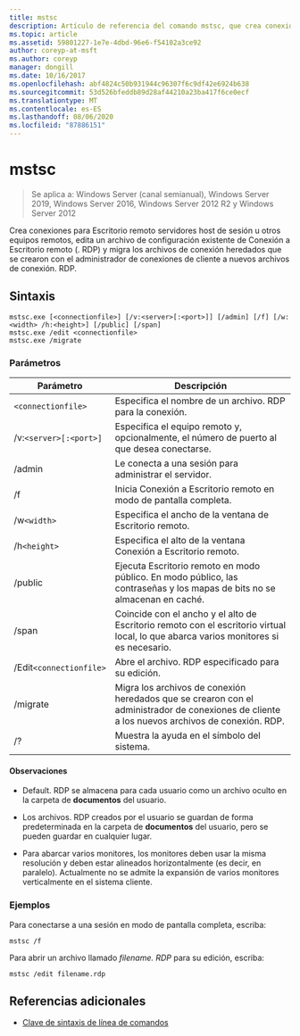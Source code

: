 ```yaml
---
title: mstsc
description: Artículo de referencia del comando mstsc, que crea conexiones a Escritorio remoto servidores host de sesión o a otros equipos remotos, edita un archivo de configuración existente de Conexión a Escritorio remoto (. RDP) y migra los archivos de conexión heredados que se crearon con el administrador de conexiones de cliente a los nuevos archivos de conexión. RDP.
ms.topic: article
ms.assetid: 59801227-1e7e-4dbd-96e6-f54102a3ce92
author: coreyp-at-msft
ms.author: coreyp
manager: dongill
ms.date: 10/16/2017
ms.openlocfilehash: abf4824c50b931944c96307f6c9df42e6924b638
ms.sourcegitcommit: 53d526bfeddb89d28af44210a23ba417f6ce0ecf
ms.translationtype: MT
ms.contentlocale: es-ES
ms.lasthandoff: 08/06/2020
ms.locfileid: "87886151"
---
```

# <a name="mstsc"></a>mstsc

> Se aplica a: Windows Server (canal semianual), Windows Server 2019, Windows Server 2016, Windows Server 2012 R2 y Windows Server 2012

Crea conexiones para Escritorio remoto servidores host de sesión u otros equipos remotos, edita un archivo de configuración existente de Conexión a Escritorio remoto (. RDP) y migra los archivos de conexión heredados que se crearon con el administrador de conexiones de cliente a nuevos archivos de conexión. RDP.

## <a name="syntax"></a>Sintaxis

```
mstsc.exe [<connectionfile>] [/v:<server>[:<port>]] [/admin] [/f] [/w:<width> /h:<height>] [/public] [/span]
mstsc.exe /edit <connectionfile>
mstsc.exe /migrate
```

### <a name="parameters"></a>Parámetros

| Parámetro | Descripción |
| --------- | ------------|
| `<connectionfile>` | Especifica el nombre de un archivo. RDP para la conexión. |
| /v:`<server>[:<port>]` | Especifica el equipo remoto y, opcionalmente, el número de puerto al que desea conectarse. |
| /admin | Le conecta a una sesión para administrar el servidor. |
| /f | Inicia Conexión a Escritorio remoto en modo de pantalla completa. |
| /w`<width>` | Especifica el ancho de la ventana de Escritorio remoto. |
| /h`<height>` | Especifica el alto de la ventana Conexión a Escritorio remoto. |
| /public | Ejecuta Escritorio remoto en modo público. En modo público, las contraseñas y los mapas de bits no se almacenan en caché. |
| /span | Coincide con el ancho y el alto de Escritorio remoto con el escritorio virtual local, lo que abarca varios monitores si es necesario. |
| /Edit`<connectionfile>` | Abre el archivo. RDP especificado para su edición. |
| /migrate | Migra los archivos de conexión heredados que se crearon con el administrador de conexiones de cliente a los nuevos archivos de conexión. RDP. |
| /? | Muestra la ayuda en el símbolo del sistema. |

#### <a name="remarks"></a>Observaciones

- Default. RDP se almacena para cada usuario como un archivo oculto en la carpeta de **documentos** del usuario.

- Los archivos. RDP creados por el usuario se guardan de forma predeterminada en la carpeta de **documentos** del usuario, pero se pueden guardar en cualquier lugar.

- Para abarcar varios monitores, los monitores deben usar la misma resolución y deben estar alineados horizontalmente (es decir, en paralelo). Actualmente no se admite la expansión de varios monitores verticalmente en el sistema cliente.

### <a name="examples"></a>Ejemplos

Para conectarse a una sesión en modo de pantalla completa, escriba:

```
mstsc /f
```

Para abrir un archivo llamado *filename. RDP* para su edición, escriba:

```
mstsc /edit filename.rdp
```

## <a name="additional-references"></a>Referencias adicionales

- [Clave de sintaxis de línea de comandos](command-line-syntax-key.md)

